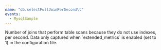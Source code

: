 ```yaml
---
name: "db.selectFullJoinPerSecond\t"
events:
  - MysqlSample
---
```


Number of joins that perform table scans because they do not use indexes, per second. Data only captured when \`extended\_metrics\` is enabled (set to 1) in the configuration file.